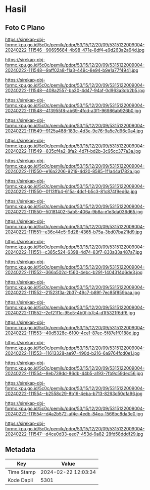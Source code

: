 # Hasil

## Foto C Plano

https://sirekap-obj-formc.kpu.go.id/5c0c/pemilu/pdpr/53/15/12/20/09/5315122009004-20240222-111546--90695684-4b98-471e-8df4-e9d263a2a64d.jpg

https://sirekap-obj-formc.kpu.go.id/5c0c/pemilu/pdpr/53/15/12/20/09/5315122009004-20240222-111548--9aff02a8-f1a3-449c-8e94-b9e1a77f4941.jpg

https://sirekap-obj-formc.kpu.go.id/5c0c/pemilu/pdpr/53/15/12/20/09/5315122009004-20240222-111548--408a2557-ba30-4d47-94af-0d963a3db2b5.jpg

https://sirekap-obj-formc.kpu.go.id/5c0c/pemilu/pdpr/53/15/12/20/09/5315122009004-20240222-111548--413955f8-ab69-4fcd-a3f1-96986ab926b0.jpg

https://sirekap-obj-formc.kpu.go.id/5c0c/pemilu/pdpr/53/15/12/20/09/5315122009004-20240222-111549--9125a488-183c-4d3e-9e76-9a5c7d96c0a4.jpg

https://sirekap-obj-formc.kpu.go.id/5c0c/pemilu/pdpr/53/15/12/20/09/5315122009004-20240222-111549--835cf4a2-8fa2-4d7f-bd2b-3c95cc377a3a.jpg

https://sirekap-obj-formc.kpu.go.id/5c0c/pemilu/pdpr/53/15/12/20/09/5315122009004-20240222-111550--e16a2206-9219-4d20-8585-1f1a44a1782a.jpg

https://sirekap-obj-formc.kpu.go.id/5c0c/pemilu/pdpr/53/15/12/20/09/5315122009004-20240222-111550--0113ffb4-615a-4dcf-b5c3-81c874f9ed6a.jpg

https://sirekap-obj-formc.kpu.go.id/5c0c/pemilu/pdpr/53/15/12/20/09/5315122009004-20240222-111550--50181402-5ab5-406a-9b8a-e1e3da036d65.jpg

https://sirekap-obj-formc.kpu.go.id/5c0c/pemilu/pdpr/53/15/12/20/09/5315122009004-20240222-111551--e36c44c5-9d28-4365-b75a-3bd07ba21fd9.jpg

https://sirekap-obj-formc.kpu.go.id/5c0c/pemilu/pdpr/53/15/12/20/09/5315122009004-20240222-111551--c385c524-6398-4d74-83f7-833a33a487a7.jpg

https://sirekap-obj-formc.kpu.go.id/5c0c/pemilu/pdpr/53/15/12/20/09/5315122009004-20240222-111552--366a502d-f560-4ebc-b291-1404314d6de3.jpg

https://sirekap-obj-formc.kpu.go.id/5c0c/pemilu/pdpr/53/15/12/20/09/5315122009004-20240222-111552--21523f3a-2b37-49c7-b89f-7ec85f859baa.jpg

https://sirekap-obj-formc.kpu.go.id/5c0c/pemilu/pdpr/53/15/12/20/09/5315122009004-20240222-111552--2ef21f1c-95c5-4b0f-b7c4-d1f5321f6df6.jpg

https://sirekap-obj-formc.kpu.go.id/5c0c/pemilu/pdpr/53/15/12/20/09/5315122009004-20240222-111553--40d5328c-6100-4ce1-87ec-5f87e1f0188d.jpg

https://sirekap-obj-formc.kpu.go.id/5c0c/pemilu/pdpr/53/15/12/20/09/5315122009004-20240222-111553--11613328-ae97-490d-b216-6a9764fcd0e1.jpg

https://sirekap-obj-formc.kpu.go.id/5c0c/pemilu/pdpr/53/15/12/20/09/5315122009004-20240222-111554--8eb739dd-86db-44b5-a193-7fb9c59dec56.jpg

https://sirekap-obj-formc.kpu.go.id/5c0c/pemilu/pdpr/53/15/12/20/09/5315122009004-20240222-111554--b2558c29-8b16-4eba-b713-8263d50dfa96.jpg

https://sirekap-obj-formc.kpu.go.id/5c0c/pemilu/pdpr/53/15/12/20/09/5315122009004-20240222-111554--d4a2b572-af4e-4edb-84ea-1566bc8da3e0.jpg

https://sirekap-obj-formc.kpu.go.id/5c0c/pemilu/pdpr/53/15/12/20/09/5315122009004-20240222-111547--d4ce0d33-eed7-453d-9a82-28fd58dddf29.jpg


## Metadata

| Key        | Value               |
| ---------- | ------------------- |
| Time Stamp | 2024-02-22 12:03:34 |
| Kode Dapil | 5301                |



